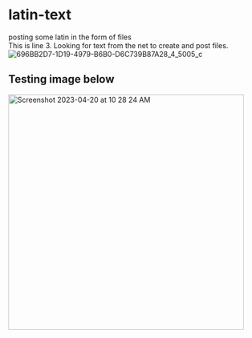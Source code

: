 # latin-text
posting some latin in the form of files  
This is line 3. 
Looking for text from the net to create and post files. 
![696BB2D7-1D19-4979-B6B0-D6C739B87A28_4_5005_c](https://user-images.githubusercontent.com/13544800/220799020-84cddad4-2371-4287-ac0a-eacf6c6527be.jpeg)
## Testing image below
<img width="469" alt="Screenshot 2023-04-20 at 10 28 24 AM" src="https://user-images.githubusercontent.com/13544800/234018818-3b5ae378-e1f0-434a-9224-ebe203c0c8f7.png">
